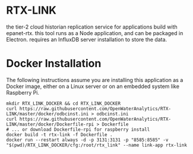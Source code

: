 # RTX-LINK
the tier-2 cloud historian replication service for applications build with epanet-rtx. this tool runs as a Node application, and can be packaged in Electron. requires an InfluxDB server installation to store the data.

# Docker Installation
The following instructions assume you are installing this application as a Docker image, either on a Linux server or on an embedded system like Raspberry Pi. 

```
mkdir RTX_LINK_DOCKER && cd RTX_LINK_DOCKER
curl https://raw.githubusercontent.com/OpenWaterAnalytics/RTX-LINK/master/docker/odbcinst.ini > odbcinst.ini
curl https://raw.githubusercontent.com/OpenWaterAnalytics/RTX-LINK/master/docker/Dockerfile-rpi > Dockerfile
# ... or download Dockerfile-rpi for raspberry install
docker build -t rtx-link -f Dockerfile .
docker run --restart always -d -p 3131:3131 -p "8585:8585" -v "$(pwd)/RTX_LINK_DOCKER/cfg:/root/rtx_link" --name link-app rtx-link 
```

